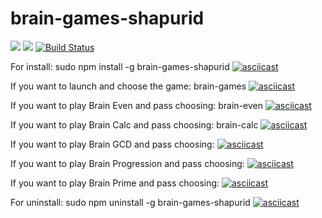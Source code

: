 # brain-games-shapurid
<a href="https://codeclimate.com/github/Shapurid/project-lvl1-s454/maintainability"><img src="https://api.codeclimate.com/v1/badges/18e85676945c9e48ca23/maintainability" /></a>
<a href="https://codeclimate.com/github/Shapurid/project-lvl1-s454/test_coverage"><img src="https://api.codeclimate.com/v1/badges/18e85676945c9e48ca23/test_coverage" /></a>
[![Build Status](https://travis-ci.com/Shapurid/project-lvl1-s454.svg?branch=master)](https://travis-ci.com/Shapurid/project-lvl1-s454)

For install:
	sudo npm install -g brain-games-shapurid
[![asciicast](https://asciinema.org/a/XLlfLjzO23kMykwRS5fzHEae8.svg)](https://asciinema.org/a/XLlfLjzO23kMykwRS5fzHEae8)
	
If you want to launch and choose the game:
	brain-games
[![asciicast](https://asciinema.org/a/6sIBnoHDzBJ8MnGwMOx7bw2uU.svg)](https://asciinema.org/a/6sIBnoHDzBJ8MnGwMOx7bw2uU)

If you want to play Brain Even and pass choosing:
	brain-even
[![asciicast](https://asciinema.org/a/jhlxBoHQfTYQYc6XXIHDfXgqf.svg)](https://asciinema.org/a/jhlxBoHQfTYQYc6XXIHDfXgqf)

If you want to play Brain Calc and pass choosing:
	brain-calc
[![asciicast](https://asciinema.org/a/owEBhpH3eGsnb6Kepldk4Rlkz.svg)](https://asciinema.org/a/owEBhpH3eGsnb6Kepldk4Rlkz)

If you want to play Brain GCD and pass choosing:
[![asciicast](https://asciinema.org/a/pqDLmc8vhQvFePnY9bQuvtFRb.svg)](https://asciinema.org/a/pqDLmc8vhQvFePnY9bQuvtFRb)

If you want to play Brain Progression and pass choosing:
[![asciicast](https://asciinema.org/a/BTxUy3sX5iFSDdVXLYgcXnri4.svg)](https://asciinema.org/a/BTxUy3sX5iFSDdVXLYgcXnri4)

If you want to play Brain Prime and pass choosing:
[![asciicast](https://asciinema.org/a/R2MzzZZAsmCfLETedrXH5Di4f.svg)](https://asciinema.org/a/R2MzzZZAsmCfLETedrXH5Di4f)

For uninstall:
	sudo npm uninstall -g brain-games-shapurid
[![asciicast](https://asciinema.org/a/3mhOBN9bTIm5b7im7DER7ckRs.svg)](https://asciinema.org/a/3mhOBN9bTIm5b7im7DER7ckRs)
